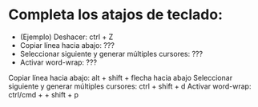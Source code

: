 # Completa los atajos de teclado:

- (Ejemplo) Deshacer: ctrl + Z
- Copiar línea hacia abajo: ???
- Seleccionar siguiente y generar múltiples cursores: ???
- Activar word-wrap: ???

Copiar línea hacia abajo: alt + shift + flecha hacia abajo
Seleccionar siguiente y generar múltiples cursores: ctrl + shift + d
Activar word-wrap: ctrl/cmd + + shift + p